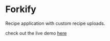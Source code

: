 # Forkify

Recipe application with custom recipe uploads.

check out the live demo [here](https://waleed-forkify.netlify.app/)

